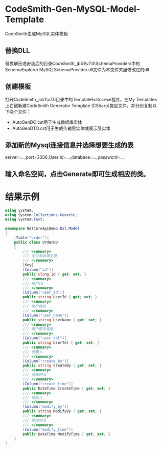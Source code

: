 # CodeSmith-Gen-MySQL-Model-Template
CodeSmith生成MySQL实体模板

## 替换DLL
替换解压或安装后的目录CodeSmith_jb51\v7.0\SchemaProviders中的SchemaExplorer.MySQLSchemaProvider.dll文件为本文件夹里修改过的dll

## 创建模板
打开CodeSmith_jb51\v7.0目录中的TemplateEditor.exe程序，在My Templates上右键新建CodeSmith Generator Template (CSharp)类型文件，并分别复制以下两个文件：
* AutoGenDO.cst用于生成数据库实体
* AutoGenDTO.cst用于生成传输层实体或展示层实体

## 添加新的Mysql连接信息并选择想要生成的表
server=...;port=3306;User Id=...;database=...;password=...

## 输入命名空间，点击Generate即可生成相应的类。

# 结果示例
```csharp
using System;
using System.Collections.Generic;
using System.Text;
 
namespace NetCoreApiDemo.Dal.Model
{
    [Table("order")]
    public class OrderDO
    {
        /// <summary>
        /// 主订单自增主键
        /// </summary>
        [Key]
        [Column("id")]
        public ulong Id { get; set; }
        /// <summary>
        /// 用户Id
        /// </summary>
        [Column("user_id")]
        public string UserId { get; set; }
        /// <summary>
        /// 用户姓名
        /// </summary>
        [Column("user_name")]
        public string UserName { get; set; }
        /// <summary>
        /// 用户联系电话
        /// </summary>
        [Column("user_tel")]
        public string UserTel { get; set; }
        /// <summary>
        /// 创建人
        /// </summary>
        [Column("create_by")]
        public string CreateBy { get; set; }
        /// <summary>
        /// 创建时间
        /// </summary>
        [Column("create_time")]
        public DateTime CreateTime { get; set; }
        /// <summary>
        /// 修改人
        /// </summary>
        [Column("modify_by")]
        public string ModifyBy { get; set; }
        /// <summary>
        /// 修改时间
        /// </summary>
        [Column("modify_time")]
        public DateTime ModifyTime { get; set; }
    }
}
```
